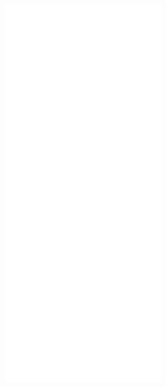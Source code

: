<div align="center">

![Metrics](https://github.com/TeodorVecerdi/TeodorVecerdi/blob/main/github-metrics.svg)

</div>

